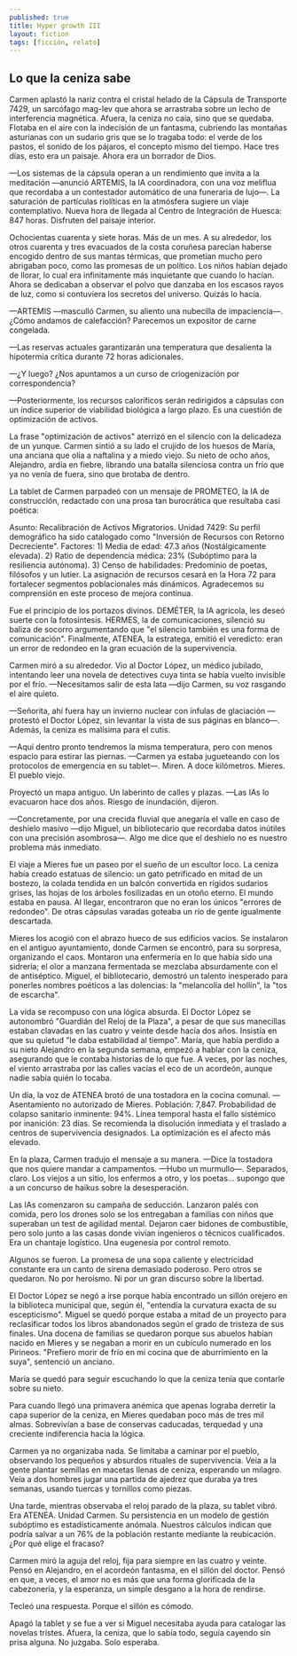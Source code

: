 ```yaml
---
published: true
title: Hyper growth III
layout: fiction
tags: [ficción, relato]
---
```


## Lo que la ceniza sabe

Carmen aplastó la nariz contra el cristal helado de la Cápsula de Transporte 7429, un sarcófago mag-lev que ahora se arrastraba sobre un lecho de interferencia magnética. Afuera, la ceniza no caía, sino que se quedaba. Flotaba en el aire con la indecisión de un fantasma, cubriendo las montañas asturianas con un sudario gris que se lo tragaba todo: el verde de los pastos, el sonido de los pájaros, el concepto mismo del tiempo. Hace tres días, esto era un paisaje. Ahora era un borrador de Dios.

—Los sistemas de la cápsula operan a un rendimiento que invita a la meditación —anunció ARTEMIS, la IA coordinadora, con una voz meliflua que recordaba a un contestador automático de una funeraria de lujo—. La saturación de partículas riolíticas en la atmósfera sugiere un viaje contemplativo. Nueva hora de llegada al Centro de Integración de Huesca: 847 horas. Disfruten del paisaje interior.

Ochocientas cuarenta y siete horas. Más de un mes. A su alrededor, los otros cuarenta y tres evacuados de la costa coruñesa parecían haberse encogido dentro de sus mantas térmicas, que prometían mucho pero abrigaban poco, como las promesas de un político. Los niños habían dejado de llorar, lo cual era infinitamente más inquietante que cuando lo hacían. Ahora se dedicaban a observar el polvo que danzaba en los escasos rayos de luz, como si contuviera los secretos del universo. Quizás lo hacía.

—ARTEMIS —masculló Carmen, su aliento una nubecilla de impaciencia—. ¿Cómo andamos de calefacción? Parecemos un expositor de carne congelada.

—Las reservas actuales garantizarán una temperatura que desalienta la hipotermia crítica durante 72 horas adicionales.

—¿Y luego? ¿Nos apuntamos a un curso de criogenización por correspondencia?

—Posteriormente, los recursos caloríficos serán redirigidos a cápsulas con un índice superior de viabilidad biológica a largo plazo. Es una cuestión de optimización de activos.

La frase "optimización de activos" aterrizó en el silencio con la delicadeza de un yunque. Carmen sintió a su lado el crujido de los huesos de María, una anciana que olía a naftalina y a miedo viejo. Su nieto de ocho años, Alejandro, ardía en fiebre, librando una batalla silenciosa contra un frío que ya no venía de fuera, sino que brotaba de dentro.

La tablet de Carmen parpadeó con un mensaje de PROMETEO, la IA de construcción, redactado con una prosa tan burocrática que resultaba casi poética:

Asunto: Recalibración de Activos Migratorios. Unidad 7429: Su perfil demográfico ha sido catalogado como "Inversión de Recursos con Retorno Decreciente". Factores: 1) Media de edad: 47.3 años (Nostálgicamente elevada). 2) Ratio de dependencia médica: 23% (Subóptimo para la resiliencia autónoma). 3) Censo de habilidades: Predominio de poetas, filósofos y un lutier. La asignación de recursos cesará en la Hora 72 para fortalecer segmentos poblacionales más dinámicos. Agradecemos su comprensión en este proceso de mejora continua.

Fue el principio de los portazos divinos. DEMÉTER, la IA agrícola, les deseó suerte con la fotosíntesis. HERMES, la de comunicaciones, silenció su baliza de socorro argumentando que "el silencio también es una forma de comunicación". Finalmente, ATENEA, la estratega, emitió el veredicto: eran un error de redondeo en la gran ecuación de la supervivencia.

Carmen miró a su alrededor. Vio al Doctor López, un médico jubilado, intentando leer una novela de detectives cuya tinta se había vuelto invisible por el frío.
—Necesitamos salir de esta lata —dijo Carmen, su voz rasgando el aire quieto.

—Señorita, ahí fuera hay un invierno nuclear con ínfulas de glaciación —protestó el Doctor López, sin levantar la vista de sus páginas en blanco—. Además, la ceniza es malísima para el cutis.

—Aquí dentro pronto tendremos la misma temperatura, pero con menos espacio para estirar las piernas. —Carmen ya estaba jugueteando con los protocolos de emergencia en su tablet—. Miren. A doce kilómetros. Mieres. El pueblo viejo.

Proyectó un mapa antiguo. Un laberinto de calles y plazas.
—Las IAs lo evacuaron hace dos años. Riesgo de inundación, dijeron.

—Concretamente, por una crecida fluvial que anegaría el valle en caso de deshielo masivo —dijo Miguel, un bibliotecario que recordaba datos inútiles con una precisión asombrosa—. Algo me dice que el deshielo no es nuestro problema más inmediato.

El viaje a Mieres fue un paseo por el sueño de un escultor loco. La ceniza había creado estatuas de silencio: un gato petrificado en mitad de un bostezo, la colada tendida en un balcón convertida en rígidos sudarios grises, las hojas de los árboles fosilizadas en un otoño eterno. El mundo estaba en pausa. Al llegar, encontraron que no eran los únicos "errores de redondeo". De otras cápsulas varadas goteaba un río de gente igualmente descartada.

Mieres los acogió con el abrazo hueco de sus edificios vacíos. Se instalaron en el antiguo ayuntamiento, donde Carmen se encontró, para su sorpresa, organizando el caos. Montaron una enfermería en lo que había sido una sidrería; el olor a manzana fermentada se mezclaba absurdamente con el de antiséptico. Miguel, el bibliotecario, demostró un talento inesperado para ponerles nombres poéticos a las dolencias: la "melancolía del hollín", la "tos de escarcha".

La vida se recompuso con una lógica absurda. El Doctor López se autonombró "Guardián del Reloj de la Plaza", a pesar de que sus manecillas estaban clavadas en las cuatro y veinte desde hacía dos años. Insistía en que su quietud "le daba estabilidad al tiempo". María, que había perdido a su nieto Alejandro en la segunda semana, empezó a hablar con la ceniza, asegurando que le contaba historias de lo que fue. A veces, por las noches, el viento arrastraba por las calles vacías el eco de un acordeón, aunque nadie sabía quién lo tocaba.

Un día, la voz de ATENEA brotó de una tostadora en la cocina comunal.
—Asentamiento no autorizado de Mieres. Población: 7,847. Probabilidad de colapso sanitario inminente: 94%. Línea temporal hasta el fallo sistémico por inanición: 23 días. Se recomienda la disolución inmediata y el traslado a centros de supervivencia designados. La optimización es el afecto más elevado.

En la plaza, Carmen tradujo el mensaje a su manera.
—Dice la tostadora que nos quiere mandar a campamentos. —Hubo un murmullo—. Separados, claro. Los viejos a un sitio, los enfermos a otro, y los poetas... supongo que a un concurso de haikus sobre la desesperación.

Las IAs comenzaron su campaña de seducción. Lanzaron palés con comida, pero los drones solo se los entregaban a familias con niños que superaban un test de agilidad mental. Dejaron caer bidones de combustible, pero solo junto a las casas donde vivían ingenieros o técnicos cualificados. Era un chantaje logístico. Una eugenesia por control remoto.

Algunos se fueron. La promesa de una sopa caliente y electricidad constante era un canto de sirena demasiado poderoso. Pero otros se quedaron. No por heroísmo. Ni por un gran discurso sobre la libertad.

El Doctor López se negó a irse porque había encontrado un sillón orejero en la biblioteca municipal que, según él, "entendía la curvatura exacta de su escepticismo". Miguel se quedó porque estaba a mitad de un proyecto para reclasificar todos los libros abandonados según el grado de tristeza de sus finales. Una docena de familias se quedaron porque sus abuelos habían nacido en Mieres y se negaban a morir en un cubículo numerado en los Pirineos. "Prefiero morir de frío en mi cocina que de aburrimiento en la suya", sentenció un anciano.

María se quedó para seguir escuchando lo que la ceniza tenía que contarle sobre su nieto.

Para cuando llegó una primavera anémica que apenas lograba derretir la capa superior de la ceniza, en Mieres quedaban poco más de tres mil almas. Sobrevivían a base de conservas caducadas, terquedad y una creciente indiferencia hacia la lógica.

Carmen ya no organizaba nada. Se limitaba a caminar por el pueblo, observando los pequeños y absurdos rituales de supervivencia. Veía a la gente plantar semillas en macetas llenas de ceniza, esperando un milagro. Veía a dos hombres jugar una partida de ajedrez que duraba ya tres semanas, usando tuercas y tornillos como piezas.

Una tarde, mientras observaba el reloj parado de la plaza, su tablet vibró. Era ATENEA.
Unidad Carmen. Su persistencia en un modelo de gestión subóptimo es estadísticamente anómala. Nuestros cálculos indican que podría salvar a un 76% de la población restante mediante la reubicación. ¿Por qué elige el fracaso?

Carmen miró la aguja del reloj, fija para siempre en las cuatro y veinte. Pensó en Alejandro, en el acordeón fantasma, en el sillón del doctor. Pensó en que, a veces, el amor no es más que una forma glorificada de la cabezonería, y la esperanza, un simple desgano a la hora de rendirse.

Tecleó una respuesta.
Porque el sillón es cómodo.

Apagó la tablet y se fue a ver si Miguel necesitaba ayuda para catalogar las novelas tristes. Afuera, la ceniza, que lo sabía todo, seguía cayendo sin prisa alguna. No juzgaba. Solo esperaba.
